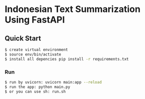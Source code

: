# Indonesian Text Summarization Using FastAPI

## Quick Start

```sh
$ create virtual environment
$ source env/bin/activate
$ install all depencies pip install -r requirements.txt
```


### Run

```sh
$ run by uvicorn: uvicorn main:app --reload
$ run the app: python main.py
$ or you can use sh: run.sh
```
